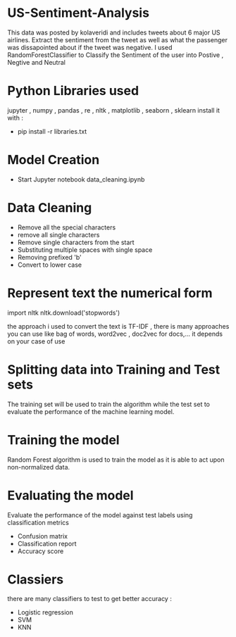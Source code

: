 # US-Sentiment-Analysis
This data was posted by kolaveridi and includes tweets about 6 major US airlines. Extract the sentiment from the tweet as well as what the passenger was dissapointed about if the tweet was negative.  I used RandomForestClassifier to Classify the Sentiment of the user into Postive , Negtive and Neutral

# Python Libraries used

jupyter , 
numpy ,
pandas ,
re ,
nltk ,
matplotlib ,
seaborn ,
sklearn
install it with : 

* pip install -r libraries.txt

# Model Creation
 * Start Jupyter notebook data_cleaning.ipynb
 
# Data Cleaning 

* Remove all the special characters
* remove all single characters
* Remove single characters from the start
* Substituting multiple spaces with single space
* Removing prefixed 'b'
* Convert to lower case

# Represent text the numerical form

 import nltk
 nltk.download('stopwords')
 
 the approach i used to convert the text is TF-IDF , there is many approaches you can use like bag of words, word2vec , doc2vec for docs,... it depends on your case of use
 
 # Splitting data into Training and Test sets

The training set will be used to train the algorithm while the test set to evaluate the performance of the machine learning model.

# Training the model

Random Forest algorithm is used to train the model as it is able to act upon non-normalized data.

# Evaluating the model
Evaluate the performance of the model against test labels using classification metrics

* Confusion matrix
* Classification report
* Accuracy score

# Classiers 

there are many classifiers to test to get better accuracy : 

* Logistic regression
* SVM
* KNN
